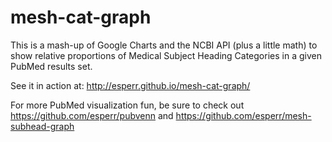 # mesh-cat-graph
This is a mash-up of Google Charts and the NCBI API (plus a little math) to show relative proportions of Medical Subject Heading Categories
in a given PubMed results set.

See it in action at: http://esperr.github.io/mesh-cat-graph/

For more PubMed visualization fun, be sure to check out https://github.com/esperr/pubvenn and https://github.com/esperr/mesh-subhead-graph
